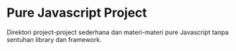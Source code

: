 # Pure Javascript Project
Direktori project-project sederhana dan materi-materi pure Javascript tanpa sentuhan library dan framework.
